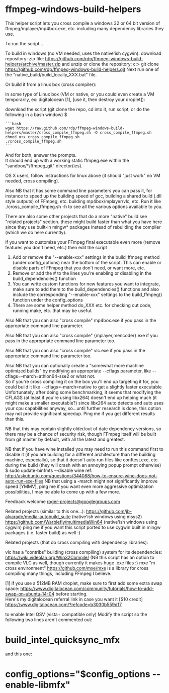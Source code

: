 ffmpeg-windows-build-helpers
============================

This helper script lets you cross compile a windows 32 or 64 bit version of ffmpeg/mplayer/mp4box.exe, etc.
including many dependency libraries they use.

To run the script...

To build in windows (no VM needed, uses the native'ish cygwin):
  download repository: 
    zip file: https://github.com/rdp/ffmpeg-windows-build-helpers/archive/master.zip and unzip
    or clone the repository: c:\> git clone https://github.com/rdp/ffmpeg-windows-build-helpers.git
  Next run one of the "native_build/build_locally_XXX.bat" file.
  
Or build it from a linux box (cross compiler):

  In some type of Linux box (VM or native, or you could even create a VM temporarily, ex: digitalocean [1], [use it, then destroy your droplet]):

  download the script (git clone the repo, cd into it, run script, or do the following in a bash window) $

    ```bash
    wget https://raw.github.com/rdp/ffmpeg-windows-build-helpers/master/cross_compile_ffmpeg.sh -O cross_compile_ffmpeg.sh
    chmod u+x cross_compile_ffmpeg.sh
    ./cross_compile_ffmpeg.sh
    ```

And for both, answer the prompts.  
It should end up with a working static ffmpeg.exe within the "sandbox/*/ffmpeg_git" director(ies).

OS X users, follow instructions for linux above (it should "just work" no VM needed, cross compiling).

Also NB that it has some command line parameters you can pass it, for instance to speed
up the building speed of gcc, building a shared build (.dll style outputs) of FFmpeg, etc. 
building mp4box/mplayer/vlc, etc.
Run it like 
./cross_compile_ffmpeg.sh -h 
to see all the various options available to you.

There are also some other projects that do a more "native" build see "related projects" section.  these might build faster than what you have
  here since they use built-in mingw* packages instead of rebuilding the compiler (which we do here currently).

If you want to customize your FFmpeg final executable even more (remove features you don't need, etc.) then edit the script
1. Add or remove the "--enable-xxx" settings in the build_ffmpeg method (under config_options) near the bottom of the script.  This can enable or disable parts of FFmpeg that you don't need, or want more, etc.
2. Remove or add the # to the lines you're enabling or disabling in the build_dependencies() function
3. You can write custom functions for new features you want to integrate, make sure to add them to the build_dependencies() functions and also include the corresponding "--enable-xxx" settings to the build_ffmpeg() function under the config_options
4. There are some helper method do_XXX etc. for checking out code, running make, etc. that may be useful.

Also NB that you can also "cross compile" mp4box.exe if you pass in the appropriate command line parameter.

Also NB that you can also "cross compile" {mplayer,mencoder}.exe if you pass in the appropriate command line parameter too.

Also NB that you can also "cross compile" vlc.exe if you pass in the appropriate command line parameter too.

Also NB that you can optionally create a "somewhat more machine optimized builds" by modifying an appropriate --cflags parameter, like --cflags=-march=athlon64-sse2 or what not.  
So if you're cross compiling it on the box you'll end up targeting it for, you could build it like --cflags=-march=native to get a slightly faster executable
Unfortunately, after doing some benchmarking, it seems that modifying the CFLAGS (at least if you're using libx264) doesn't end up helping much (it might make a smaller executable?) since libx264 auto detects and auto uses your cpu capabilities anyway, so...until further research is done, this option may not provide significant speedup.  Ping me if you get different results than this.

NB that this may contain slightly older/out of date dependency versions, so there may be a chance of security risk, though FFmpeg itself will be built from git master by default, with all the latest and greatest.

NB that if you have wine installed you may need to run this command first to disable it (if you are building for a different architecture than the building machine, especially), so that it doesn't auto run files like conftest.exe, etc. during the build (they will crash with an annoying popup prompt otherwise)
$ sudo update-binfmts --disable wine
ref: http://askubuntu.com/questions/344088/how-to-ensure-wine-does-not-auto-run-exe-files
NB that using a -march might not significantly improve speed [YMMV], ping me if you want even more aggressive optimization possibilities, I may be able to come up with a few more.

Feedback welcome roger-projects@googlegroups.com

Related projects (similar to this one...):
  https://github.com/jb-alvarado/media-autobuild_suite (native'ish windows using msys2)
  https://github.com/Warblefly/multimediaWin64 (native'ish windows using cygwin)
  ping me if you want this script ported to use cygwin built in mingw packages (i.e. faster build) as well :)

Related projects (that do cross compiling with dependency libraries):

  vlc has a "contribs" building (cross compiling) system for its dependencies: https://wiki.videolan.org/Win32Compile/
    (NB this script has an option to compile VLC as well, though currently it makes huge .exe files :)
  mxe "m cross environment" https://github.com/mxe/mxe is a library for cross compiling many things, including FFmpeg I believe.

[1] if you use a 512MB RAM droplet, make sure to first add some extra swap space: https://www.digitalocean.com/community/tutorials/how-to-add-swap-on-ubuntu-14-04 before starting.  
Here's my digitalocean referral link in case you want it [$10 credit] https://www.digitalocean.com/?refcode=b3030b559d17

to enable Intel QSV (vista+ compatible only)
Modify the script so the following two lines aren't commented out:
 # build_intel_quicksync_mfx
  and this one:
 # config_options="$config_options --enable-libmfx"
